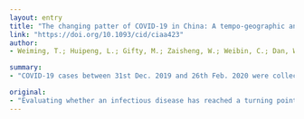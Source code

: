 ```yaml
---
layout: entry
title: "The changing patter of COVID-19 in China: A tempo-geographic analysis of the SARS-CoV-2 epidemic"
link: "https://doi.org/10.1093/cid/ciaa423"
author:
- Weiming, T.; Huipeng, L.; Gifty, M.; Zaisheng, W.; Weibin, C.; Dan, W.; Rongbin, Y.

summary:
- "COVID-19 cases between 31st Dec. 2019 and 26th Feb. 2020 were collected and analyzed for Hubei and non-Hubei regions. Observed trends for new and cumulative cases were analyzed through joint-point regressions. Spatial analysis was applied to show the geographic distribution and changing pattern of the epidemic. In Hubei, an increasing trend (slope=221) was observed for new cases between 24th Jan. and February 7th Feb."

original:
- "Evaluating whether an infectious disease has reached a turning point is important for planning additional intervention efforts. This study aimed to analyze the changing patterns and the tempo-geographic features of the COVID-19 epidemic, to provide further evidence for real-time responses. METHODS: Daily data on COVID-2019 cases between 31st Dec. 2019 and 26th Feb. 2020 were collected and analyzed for Hubei and non-Hubei regions. Observed trends for new and cumulative cases were analyzed through joint-point regressions. Spatial analysis was applied to show the geographic distribution and changing pattern of the epidemic. RESULTS: By 26th Feb. 2020, 78,630 confirmed COVID-19 cases had been reported in China. In Hubei, an increasing trend (slope=221) was observed for new cases between 24th Jan. and February 7th Feb. 2020, after which a decline commenced (slope=-868). However, as the diagnosis criteria changed, a sudden increase (slope=5530) was observed on 12th Feb., which sharply decreased afterward (slope=-4898). In non-Hubei regions, the number of new cases increased from 20th Jan. to 3rd Feb. and started to decline afterward (slope=-53). The spatial analysis identified Chongqing, Guangzhou, Shenzhen, Changsha, Nanchang, Wenzhou, Shanghai, Xinyang, Jining, and Beijing as the hotspots outside of Hubei province in China. CONCLUSION AND RELEVANCE: The joint-point regression analysis indicated that the epidemic might have been under control in China, especially for regions outside of Hubei province. Further improvement in the response strategies based on these new patterns is needed."
---
```


